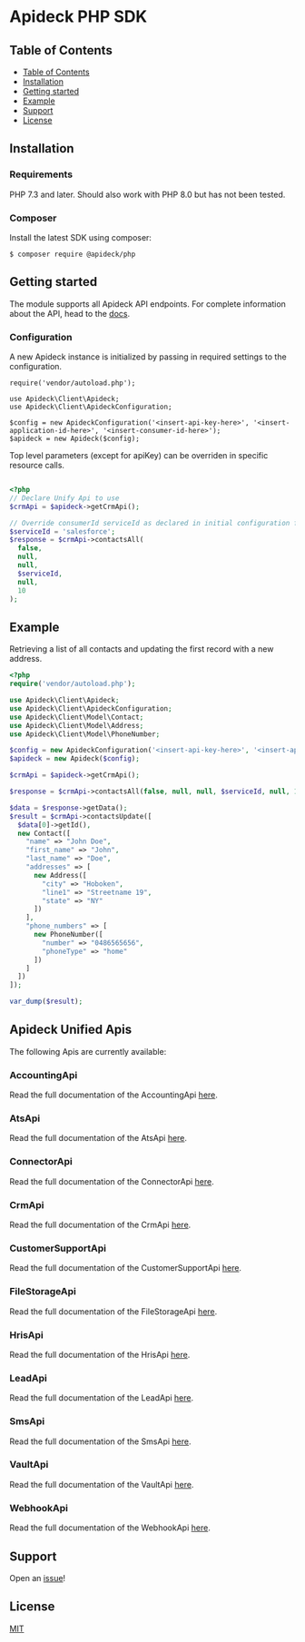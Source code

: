 
# Apideck PHP SDK

## Table of Contents

- [Table of Contents](#table-of-contents)
- [Installation](#installation)
- [Getting started](#getting-started)
- [Example](#example)
- [Support](#support)
- [License](#license)

## Installation

### Requirements

PHP 7.3 and later.
Should also work with PHP 8.0 but has not been tested.

### Composer

Install the latest SDK using composer:

```console
$ composer require @apideck/php
```

## Getting started

The module supports all Apideck API endpoints. For complete information about the API, head
to the [docs][2].


### Configuration

A new Apideck instance is initialized by passing in required settings to the configuration.

```<?php
require('vendor/autoload.php');

use Apideck\Client\Apideck;
use Apideck\Client\ApideckConfiguration;

$config = new ApideckConfiguration('<insert-api-key-here>', '<insert-application-id-here>', '<insert-consumer-id-here>');
$apideck = new Apideck($config);
```

Top level parameters (except for apiKey) can be overriden in specific resource calls.

```php

<?php
// Declare Unify Api to use
$crmApi = $apideck->getCrmApi();

// Override consumerId serviceId as declared in initial configuration for this operation.
$serviceId = 'salesforce';
$response = $crmApi->contactsAll(
  false,
  null,
  null,
  $serviceId,
  null,
  10
);
```

## Example

Retrieving a list of all contacts and updating the first record with a new address.

```php
<?php
require('vendor/autoload.php');

use Apideck\Client\Apideck;
use Apideck\Client\ApideckConfiguration;
use Apideck\Client\Model\Contact;
use Apideck\Client\Model\Address;
use Apideck\Client\Model\PhoneNumber;

$config = new ApideckConfiguration('<insert-api-key-here>', '<insert-application-id-here>', '<insert-consumer-id-here>');
$apideck = new Apideck($config);

$crmApi = $apideck->getCrmApi();

$response = $crmApi->contactsAll(false, null, null, $serviceId, null, 10);

$data = $response->getData();
$result = $crmApi->contactsUpdate([
  $data[0]->getId(),
  new Contact([
    "name" => "John Doe",
    "first_name" => "John",
    "last_name" => "Doe",
    "addresses" => [
      new Address([
        "city" => "Hoboken",
        "line1" => "Streetname 19",
        "state" => "NY"
      ])
    ],
    "phone_numbers" => [
      new PhoneNumber([
        "number" => "0486565656",
        "phoneType" => "home"
      ])
    ] 
  ])
]);

var_dump($result);
```

<a name="documentation-for-api-endpoints"></a>
## Apideck Unified Apis

The following Apis are currently available:

### AccountingApi

Read the full documentation of the AccountingApi [here](./src/gen/docs/apis/AccountingApi.md).

### AtsApi

Read the full documentation of the AtsApi [here](./src/gen/docs/apis/AtsApi.md).

### ConnectorApi

Read the full documentation of the ConnectorApi [here](./src/gen/docs/apis/ConnectorApi.md).

### CrmApi

Read the full documentation of the CrmApi [here](./src/gen/docs/apis/CrmApi.md).

### CustomerSupportApi

Read the full documentation of the CustomerSupportApi [here](./src/gen/docs/apis/CustomerSupportApi.md).

### FileStorageApi

Read the full documentation of the FileStorageApi [here](./src/gen/docs/apis/FileStorageApi.md).

### HrisApi

Read the full documentation of the HrisApi [here](./src/gen/docs/apis/HrisApi.md).

### LeadApi

Read the full documentation of the LeadApi [here](./src/gen/docs/apis/LeadApi.md).

### SmsApi

Read the full documentation of the SmsApi [here](./src/gen/docs/apis/SmsApi.md).

### VaultApi

Read the full documentation of the VaultApi [here](./src/gen/docs/apis/VaultApi.md).

### WebhookApi

Read the full documentation of the WebhookApi [here](./src/gen/docs/apis/WebhookApi.md).


## Support

Open an [issue][3]!

## License

[MIT][4]

[1]: https://apideck.com
[2]: https://developers.apideck.com/
[3]: https://github.com/apideck-libraries/php-sdk/issues/new
[4]: https://github.com/apideck-libraries/php-sdk/blob/master/LICENSE
